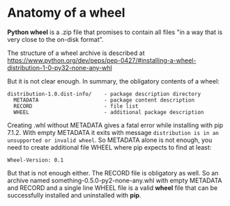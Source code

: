 # Anatomy of a wheel

**Python wheel** is a .zip file that promises to contain all files
"in a way that is very close to the on-disk format".

The structure of a wheel archive is described at 
https://www.python.org/dev/peps/pep-0427/#installing-a-wheel-distribution-1-0-py32-none-any-whl

But it is not clear enough. In summary, the obligatory contents of a wheel:

    distribution-1.0.dist-info/    - package description directory
      METADATA                     - package content description
      RECORD                       - file list
      WHEEL                        - additional package description

Creating .whl without METADATA gives a fatal error while installing with
pip 7.1.2. With empty METADATA it exits with message `distribution is in
an unsupported or invalid wheel`. So METADATA alone is not enough, you
need to create additional file WHEEL where pip expects to find at least:

    Wheel-Version: 0.1

But that is not enough either. The RECORD file is obligatory as well. So
an archive named something-0.5.0-py2-none-any.whl with empty METADATA and
RECORD and a single line WHEEL file is a valid **wheel** file that can be
successfully installed and uninstalled with **pip**.

